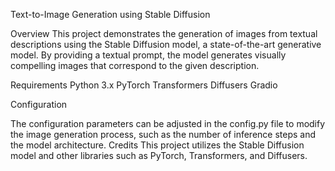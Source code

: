 Text-to-Image Generation using Stable Diffusion

Overview This project demonstrates the generation of images from textual descriptions using the Stable Diffusion model, a state-of-the-art generative model. By providing a textual prompt, the model generates visually compelling images that correspond to the given description.

Requirements Python 3.x PyTorch Transformers Diffusers Gradio

Configuration

The configuration parameters can be adjusted in the config.py file to modify the image generation process, such as the number of inference steps and the model architecture. Credits This project utilizes the Stable Diffusion model and other libraries such as PyTorch, Transformers, and Diffusers.
